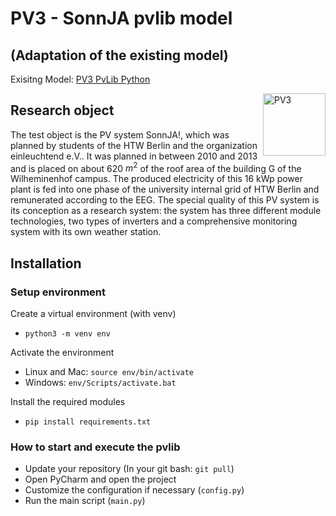 # PV3 - SonnJA pvlib model
## (Adaptation of the existing model)

Exisitng Model: 
[PV3 PvLib Python](https://github.com/htw-pv3/pvlib-python-pv3)


<a href="https://github.com/htw-pv3"><img align="right" width="100" height="100" src="https://avatars.githubusercontent.com/u/64144501?s=200&v=4" alt="PV3"></a>


## Research object

The test object is the PV system SonnJA!, which was planned by students of the HTW Berlin and the organization einleuchtend e.V..
It was planned in between 2010 and 2013 and is placed on about 620 $m^2$ of the roof area of the building G of the Wilheminenhof campus. 
The produced electricity of this 16 kWp power plant is fed into one phase of the university internal grid of HTW Berlin and remunerated according to the EEG. 
The special quality of this PV system is its conception as a research system: the system has three different module technologies, two types of inverters and a comprehensive monitoring system with its own weather station. 

## Installation

### Setup environment

Create a virtual environment (with venv)
- `python3 -m venv env`

Activate the environment
- Linux and Mac: `source env/bin/activate`
- Windows: `env/Scripts/activate.bat`

Install the required modules
- `pip install requirements.txt`


### How to start and execute the pvlib

- Update your repository (In your git bash: `git pull`)
- Open PyCharm and open the project
- Customize the configuration if necessary (`config.py`)
- Run the main script (`main.py`)
